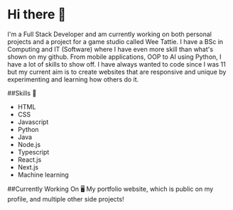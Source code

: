 # Hi there 👋

I'm a Full Stack Developer and am currently working on both personal projects and a project for a game studio called Wee Tattie. I have a BSc in Computing and IT (Software) where I have even more skill than what's shown on my github.
From mobile applications, OOP to AI using Python, I have a lot of skills to show off. I have always wanted to code since I was 11 but my current aim is to create websites that are responsive and unique by experimenting and learning how others do it.

##Skills 📌
- HTML
- CSS
- Javascript
- Python
- Java
- Node.js
- Typescript
- React.js
- Next.js
- Machine learning

##Currently Working On 🖥
My portfolio website, which is public on my profile, and multiple other side projects!


<!--
**Norstar134/Norstar134** is a ✨ _special_ ✨ repository because its `README.md` (this file) appears on your GitHub profile.

Here are some ideas to get you started:

- 🔭 I’m currently working on ...
- 🌱 I’m currently learning ...
- 👯 I’m looking to collaborate on ...
- 🤔 I’m looking for help with ...
- 💬 Ask me about ...
- 📫 How to reach me: ...
- 😄 Pronouns: ...
- ⚡ Fun fact: ...
-->
